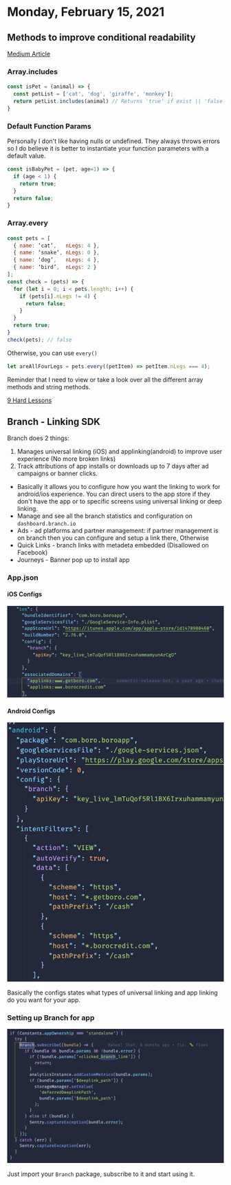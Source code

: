 # Monday, February 15, 2021

## Methods to improve conditional readability
[Medium Article](https://medium.com/javascript-in-plain-english/6-tips-to-improve-your-conditional-statements-for-better-readability-56256c5a5245)

### Array.includes

```javascript
const isPet = (animal) => {
  const petList = ['cat', 'dog', 'giraffe', 'monkey'];
  return petList.includes(animal) // Returns 'true' if exist || 'false' if not
}
```

### Default Function Params

Personally I don't like having nulls or undefined. They always throws errors so I do believe it is better to instantiate your function parameters with a default value.

```javascript
const isBabyPet = (pet, age=1) => {
  if (age < 1) {
    return true;
  }
  return false;
}
```

### Array.every

```javascript
const pets = [
  { name: ‘cat’,   nLegs: 4 },
  { name: ‘snake’, nLegs: 0 },
  { name: ‘dog’,   nLegs: 4 },
  { name: ‘bird’,  nLegs: 2 }
];
const check = (pets) => {
  for (let i = 0; i < pets.length; i++) {
    if (pets[i].nLegs != 4) {
      return false;
    }
  }
  return true;
}
check(pets); // false
```

Otherwise, you can use `every()`

```javascript
let areAllFourLegs = pets.every((petItem) => petItem.nLegs === 4);
```

Reminder that I need to view or take a look over all the different array methods and string methods.

[9 Hard Lessons](https://medium.com/better-programming/9-hard-lessons-i-struggled-to-learn-during-my-18-years-as-a-software-developer-14f28512f647)

## Branch - Linking SDK

Branch does 2 things:

1. Manages universal linking (iOS) and applinking(android) to improve user experience (No more broken links)
2. Track attributions of app installs or downloads up to 7 days after ad campaigns or banner clicks.

* Basically it allows you to configure how you want the linking to work for android/ios experience. You can direct users to the app store if they don't have the app or to specific screens using universal linking or deep linking.
* Manage and see all the branch statistics and configuration on `dashboard.branch.io`
* Ads - ad platforms and partner management: if partner management is on branch then you can configure and setup a link there, Otherwise
* Quick Links - branch links with metadeta embedded (Disallowed on Facebook)
* Journeys - Banner pop up to install app

### App.json

#### iOS Configs
![picture 3](../images/6816072d0f28e83f190616ab7fe04a2b3f8e460a484e602c08f82bbaf8ce8192.png)  

#### Android Configs
![picture 4](../images/5054c4d5f3b1a95ca8bd4a1c83dda22b7a96958ef7984bca7d320d2b27c0470c.png)  

Basically the configs states what types of universal linking and app linking do you want for your app.

### Setting up Branch for app
![picture 2](../images/15961e4e3932056e0f9229637d930f871189886e308c32bf403dd203d6a5749b.png)  

Just import your `Branch` package, subscribe to it and start using it.
